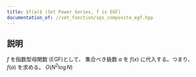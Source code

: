 ```yaml
---
title: $f(a)$ (Set Power Series, f is EGF)
documentation_of: //set_function/sps_composite_egf.hpp
---
```


## 説明

$f$ を指数型母関数 (EGF)として、 集合べき級数 $a$ を $f(x)$ に代入する。つまり、$f(a)$ を求める。 $O(N^2 \log N)$